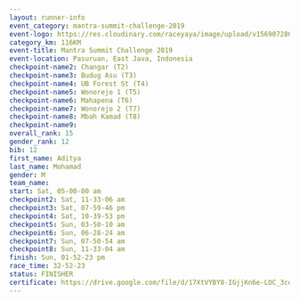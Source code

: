 ```yaml
---
layout: runner-info 
event_category: mantra-summit-challenge-2019 
event-logo: https://res.cloudinary.com/raceyaya/image/upload/v1569072809/logo/mantra-image_segrbx.jpg
category_km: 116KM 
event-title: Mantra Summit Challenge 2019 
event-location: Pasuruan, East Java, Indonesia 
checkpoint-name2: Changar (T2) 
checkpoint-name3: Budug Asu (T3) 
checkpoint-name4: UB Forest St (T4) 
checkpoint-name5: Wonorejo 1 (T5) 
checkpoint-name6: Mahapena (T6) 
checkpoint-name7: Wonorejo 2 (T7) 
checkpoint-name8: Mbah Kamad (T8) 
checkpoint-name9: 
overall_rank: 15
gender_rank: 12
bib: 12
first_name: Aditya
last_name: Mohamad
gender: M
team_name: 
start: Sat, 05-00-00 am
checkpoint2: Sat, 11-33-06 am
checkpoint3: Sat, 07-59-46 pm
checkpoint4: Sat, 10-39-53 pm
checkpoint5: Sun, 03-50-10 am
checkpoint6: Sun, 06-28-24 am
checkpoint7: Sun, 07-50-54 am
checkpoint8: Sun, 11-33-04 am
finish: Sun, 01-52-23 pm
race_time: 32-52-23
status: FINISHER
certificate: https://drive.google.com/file/d/17XtVYBY8-IGjjKn6e-LOC_3coCoeJAy8/view?usp=sharing
---
```

